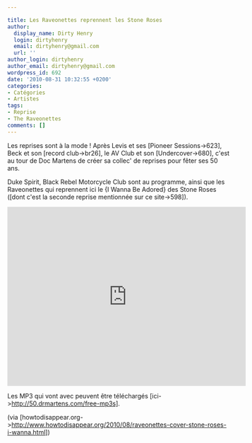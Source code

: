 ```yaml
---

title: Les Raveonettes reprennent les Stone Roses
author:
  display_name: Dirty Henry
  login: dirtyhenry
  email: dirtyhenry@gmail.com
  url: ''
author_login: dirtyhenry
author_email: dirtyhenry@gmail.com
wordpress_id: 692
date: '2010-08-31 10:32:55 +0200'
categories:
- Catégories
- Artistes
tags:
- Reprise
- The Raveonettes
comments: []
---
```

Les reprises sont à la mode ! Après Levis et ses [Pioneer Sessions->623], Beck et son [record club->br26], le AV Club et son [Undercover->680], c'est au tour de Doc Martens de créer sa collec' de reprises pour fêter ses 50 ans. 

Duke Spirit, Black Rebel Motorcycle Club sont au programme, ainsi que les Raveonettes qui reprennent ici le {I Wanna Be Adored} des Stone Roses ([dont c'est la seconde reprise mentionnée sur ce site->598]).

<iframe width="540" height="405" src="http://www.youtube.com/embed/6zbdrabfQc0" frameborder="0" allowfullscreen></iframe>

Les MP3 qui vont avec peuvent être téléchargés [ici->http://50.drmartens.com/free-mp3s].

(via [howtodisappear.org->http://www.howtodisappear.org/2010/08/raveonettes-cover-stone-roses-i-wanna.html])
